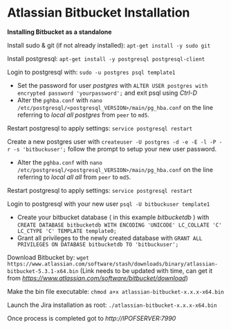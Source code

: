 # Atlassian Bitbucket Installation

**Installing Bitbucket as a standalone**

Install sudo & git (if not already installed): `apt-get install -y sudo git`

Install postgresql: `apt-get install -y postgresql postgresql-client`

Login to postgresql with: `sudo -u postgres psql template1`
* Set the password for user _postgres_ with `ALTER USER postgres with encrypted password 'yourpassword';` and exit psql using _Ctrl-D_
* Alter the `pghba.conf` with `nano /etc/postgresql/<postgresql_VERSION>/main/pg_hba.conf` on the line referring to _local all postgres_ from `peer` to `md5`.

Restart postgresql to apply settings: `service postgresql restart`

Create a new postgres user with `createuser -U postgres -d -e -E -l -P -r -s 'bitbuckuser';` follow the prompt to setup your new user password.
* Alter the `pghba.conf` with `nano /etc/postgresql/<postgresql_VERSION>/main/pg_hba.conf` on the line referring to _local all all_ from `peer` to `md5`.

Restart postgresql to apply settings: `service postgresql restart`


Login to postgresql with your new user `psql -U bitbuckuser template1`

* Create your bitbucket database ( in this example _bitbucketdb_ ) with `CREATE DATABASE bitbucketdb WITH ENCODING 'UNICODE' LC_COLLATE 'C' LC_CTYPE 'C' TEMPLATE template0;`
* Grant all privileges to the newly created database with `GRANT ALL PRIVILEGES ON DATABASE bitbucketdb TO 'bitbuckuser';`


Download Bitbucket by: `wget https://www.atlassian.com/software/stash/downloads/binary/atlassian-bitbucket-5.3.1-x64.bin` (Link needs to be updated with time, can get it from _https://www.atlassian.com/software/bitbucket/download_)

Make the bin file executable: `chmod a+x atlassian-bitbucket-x.x.x-x64.bin`

Launch the Jira installation as root:  `./atlassian-bitbucket-x.x.x-x64.bin`

Once process is completed got to _http://IPOFSERVER:7990_
